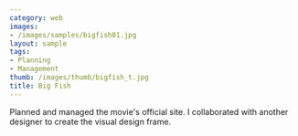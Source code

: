 ```yaml
---
category: web
images:
- /images/samples/bigfish01.jpg
layout: sample
tags:
- Planning
- Management
thumb: /images/thumb/bigfish_t.jpg
title: Big Fish
---
```

Planned and managed the movie's official site. I collaborated with another designer to create the visual design frame.
